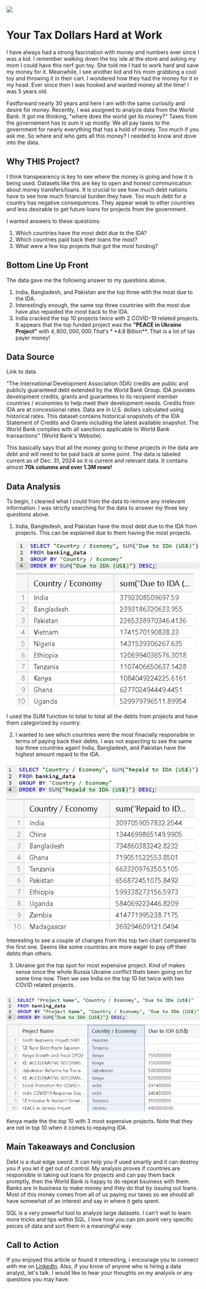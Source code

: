 <img src="Bank_Vissuals/The-world-bank-7c51155a361e1efba7c704d19b6a5aca.png?raw=true"/>

# Your Tax Dollars Hard at Work

I have always had a strong fascination with money and numbers ever since I was a kid. I remember walking down the toy isle at the store and asking my mom I could have this nerf gun toy. She told me I had to work hard and save my money for it. Meanwhile, I see another kid and his mom grabbing a cool toy and throwing it in their cart. I wondered how they had the money for it in my head. Ever since then I was hooked and wanted money all the time! I was 5 years old.

Fastforward nearly 30 years and here I am with the same curiosity and desire for money. Recently, I was assigned to analyze data from the World Bank. It got me thinking, "where does the world get its money?" Taxes from the governement has to sum it up mostly. We all pay taxes to the government for nearly everything that has a hold of money. Too much if you ask me. So where and who gets all this money? I needed to know and dove into the data.

## Why THIS Project?
I think transpearency is key to see where the money is going and how it is being used. Datasets like this are key to open and honest communication about money transfers/loans. It is crucial to see how much debt nations have to see how much financial burden they have. Too much debt for a country has negative consequences. They appear weak to other countries and less desirable to get future loans for projects from the government.

I wanted answers to these questions:

1. Which countries have the most debt due to the IDA?
2. Which countries paid back their loans the most?
3. What were a few top projects that got the most funding?

## Bottom Line Up Front
The data gave me the following answer to my questions above.

1. India, Bangladesh, and Pakistan are the top three with the most due to the IDA.
2. Interestingly enough, the same top three countries with the most due have also repaided the most back to the IDA.
3. India cracked the top 10 projects twice with 2 COVID-19 related projects. It appears that the top funded project was the **"PEACE in Ukraine Project"** with $4,800,000,000. That's **$4.8 Billion**. That is a lot of tax payer money!

## Data Source
Link to data

"The International Development Association (IDA) credits are public and publicly guaranteed debt extended by the World Bank Group. IDA provides development credits, grants and guarantees to its recipient member countries / economies to help meet their development needs. Credits from IDA are at concessional rates. Data are in U.S. dollars calculated using historical rates. This dataset contains historical snapshots of the IDA Statement of Credits and Grants including the latest available snapshot. The World Bank complies with all sanctions applicable to World Bank transactions" (World Bank's Website).

This basically says that all the money going to these projects in the data are debt and will need to be paid back at some point. The data is labeled current as of Dec. 31, 2024 so it is current and relevant data. It contains almost **70k columns and over 1.3M rows!**

## Data Analysis
To begin, I cleaned what I could from the data to remove any irrelevant information. I was strictly searching for the data to answer my three key questions above.

1. India, Bangledesh, and Pakistan have the most debt due to the IDA from projects. This can be explained due to them having the most projects.

   <img src="Bank_Vissuals/queryanswer1.jpg?raw=true"/>

   <img src="Bank_Vissuals/resultanswer1.jpg?raw=true"/>

I used the SUM function to total to total all the debts from projects and have them categorized by country.



2. I wanted to see which countries were the most finacially responsible in terms of paying back their debts. I was not expecting to see the same top three countries again! India, Bangladesh, and Pakistan have the highest amount repaid to the IDA.

<img src="Bank_Vissuals/queryanswer2.jpg?raw=true"/>

<img src="Bank_Vissuals/resultanswer2.jpg?raw=true"/>

Interesting to see a couple of changes from this top twn chart compared to the first one. Seems like some countries are more eager to pay off their debts than others.


3. Ukraine got the top spot for most expensive project. Kind of makes sense since the whole Russia Ukraine conflict thats been going on for some time now. Then we see India on the top 10 list twice with two COVID related projects.

<img src="Bank_Vissuals/queryanswer3.jpg?raw=true"/>

<img src="Bank_Vissuals/resultanswer3.jpg?raw=true"/>

Kenya made the the top 10 with 3 most expensive projects. Note that they are not in top 10 when it comes to repaying IDA.

## Main Takeaways and Conclusion
Debt is a dual edge sword. It can help you if used smartly and it can destroy you if you let it get out of control. My analysis proves if countries are responsible in taking out loans for projects and can pay them back promptly, then the World Bank is happy to do repeat bsuiness with them. Banks are in business to make money and they do that by issuing out loans. Most of this money comes from all of us paying our taxes so we should all have somewhat of an interest and say in where it gets spent.

SQL is a very powerful tool to analyze large datasets. I can't wait to learn more tricks and tips within SQL. I love how you can pin point very specific peices of data and sort them in a meaningful way. 

## Call to Action
If you enjoyed this article or found it interesting, i encourage you to connect with me on [LinkedIn](www.linkedin.com/in/smsilvey). Also, if you know of anyone who is hiring a data analyst, let's talk. I would like to hear your thoughts on my analysis or any questions you may have.

